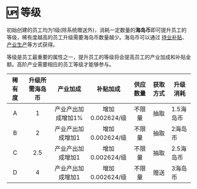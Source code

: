 # 🆙 等级

初始创建的员工均为1级(除系统赠送外)，消耗一定数量的**海岛币**即可提升员工的等级，稀有度越高的员工升级需要海岛币数量越少。海岛币可以通过 [待业补贴](../zhuan/dai-ye-bu-tie.md)、[产业生产](../zhuan/chan-ye.md)等方式获得。

等级是员工最重要的属性之一，提升员工的等级将会提高员工的产业加成和补贴金额。高阶产业需要相应的员工等级才能够参与。



| 稀有度 | 升级所需海岛币 |     产业加成     |     补贴加成     | 供应数量 | 获取方式 | 升级消耗   |
| :-: | :-----: | :----------: | :----------: | :--: | :--: | ------ |
|  A  |    1    |   产业产出加成增加1% | 增加0.002624/级 |  不限量 |  抽取  | 1.5海岛币 |
|  B  |    2    |   产业产出加成增加1  | 增加0.002624/级 |  不限量 |  抽取  | 2海岛币   |
|  C  |   2.5   |   产业产出加成增加1  | 增加0.002624/级 |  不限量 |  抽取  | 2.5海岛币 |
|  D  |    4    |   产业产出加成增加1  | 增加0.002624/级 |  不限量 |  赠送  | 3海岛币   |
